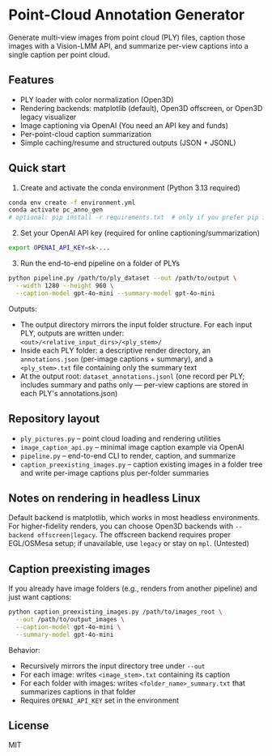 # Point-Cloud Annotation Generator

Generate multi-view images from point cloud (PLY) files, caption those images with a Vision-LMM API, and summarize per-view captions into a single caption per point cloud.

## Features

- PLY loader with color normalization (Open3D)
- Rendering backends: matplotlib (default), Open3D offscreen, or Open3D legacy visualizer
- Image captioning via OpenAI (You need an API key and funds)
- Per-point-cloud caption summarization
- Simple caching/resume and structured outputs (JSON + JSONL)

## Quick start

1) Create and activate the conda environment (Python 3.13 required)

```bash
conda env create -f environment.yml
conda activate pc_anno_gen
# optional: pip install -r requirements.txt  # only if you prefer pip inside conda
```

2) Set your OpenAI API key (required for online captioning/summarization)

```bash
export OPENAI_API_KEY=sk-...
```

3) Run the end-to-end pipeline on a folder of PLYs

```bash
python pipeline.py /path/to/ply_dataset --out /path/to/output \
  --width 1280 --height 960 \
  --caption-model gpt-4o-mini --summary-model gpt-4o-mini
```

Outputs:
- The output directory mirrors the input folder structure. For each input PLY, outputs are written under: `<out>/<relative_input_dirs>/<ply_stem>/`
- Inside each PLY folder: a descriptive render directory, an `annotations.json` (per-image captions + summary), and a `<ply_stem>.txt` file containing only the summary text
- At the output root: `dataset_annotations.jsonl` (one record per PLY; includes summary and paths only — per-view captions are stored in each PLY's annotations.json)

## Repository layout

- `ply_pictures.py` – point cloud loading and rendering utilities
- `image_caption_api.py` – minimal image caption example via OpenAI
- `pipeline.py` – end-to-end CLI to render, caption, and summarize
- `caption_preexisting_images.py` – caption existing images in a folder tree and write per-image captions plus per-folder summaries

## Notes on rendering in headless Linux

Default backend is matplotlib, which works in most headless environments. For higher-fidelity renders, you can choose Open3D backends with `--backend offscreen|legacy`. The offscreen backend requires proper EGL/OSMesa setup; if unavailable, use `legacy` or stay on `mpl`. (Untested)

## Caption preexisting images

If you already have image folders (e.g., renders from another pipeline) and just want captions:

```bash
python caption_preexisting_images.py /path/to/images_root \
  --out /path/to/output_images \
  --caption-model gpt-4o-mini \
  --summary-model gpt-4o-mini
```

Behavior:
- Recursively mirrors the input directory tree under `--out`
- For each image: writes `<image_stem>.txt` containing its caption
- For each folder with images: writes `<folder_name>_summary.txt` that summarizes captions in that folder
- Requires `OPENAI_API_KEY` set in the environment

## License

MIT